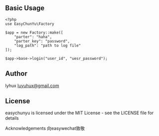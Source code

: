 

## Basic Usage
```
<?php
use EasyChunYu\Factory

$app = new Factory::make([
    "parter": "haha",
    "parter_key": "password",
    "log_path": "path to log file"
]);

$app->base->login("user_id", "uesr_password");

```


## Author
lyhux luyuhux@gmail.com

## License
easychunyu is licensed under the MIT License - see the LICENSE file for details

Acknowledgements
向easywechat致敬